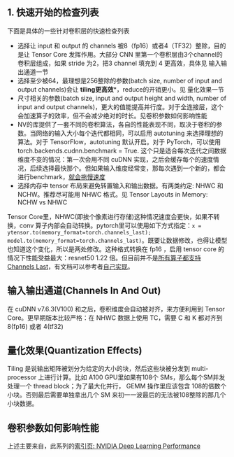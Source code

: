
## 1. 快速开始的检查列表
下面是具体的一些针对卷积层的快速检查列表

* 选择让 input 和 output 的 channels 被8（fp16）或者4（TF32）整除，目的是让 Tensor Core 发挥作用。大部分 CNN 里第一个卷积层由3个channel的卷积层组成，如果 stride 为2，把3 channel 填充到 4 更高效，具体见 输入输出通道一节
* 选择至少被64，最理想是256整除的参数(batch size, number of input and output channels)会让 **tiling更高效***，reduce的开销更小。见 量化效果一节
* 尺寸相关的参数(batch size, input and output height and width, number of input and output channels)，更大的值能提高并行度。对于全连接层，这个会加速算子的效率，但不会减少绝对的时长。见卷积参数如何影响性能
* NV的库提供了一套不同的卷积算法，各自的性能表现不同，取决于卷积的参数。当网络的输入大小每个迭代都相同，可以启用 autotuning 来选择理想的算法。对于 TensorFlow，autotuning 默认开启。对于 PyTorch，可以使用 torch.backends.cudnn.benchmark = True. 这个只是适合每次迭代之间数据维度不变的情况：第一次会用不同 cuDNN 实现，之后会缓存每个的速度情况，后续选择最快那个。但如果输入维度经常变，那每次遇到一个新的，都会进行benchmark，[就会拖慢速度](https://discuss.pytorch.org/t/what-does-torch-backends-cudnn-benchmark-do/5936)
* 选择内存中 tensor 布局来避免转置输入和输出数据。有两类约定: NHWC 和 NCHW。推荐尽可能用 NHWC 格式。见 Tensor Layouts in Memory: NCHW vs NHWC

Tensor Core里，NHWC(即挨个像素进行存储)这种情况速度会更快，如果不转换，conv 算子内部会自动转换。pytorch里可以使用如下方式指定：`x = ytensor.to(memory_format=torch.channels_last); model.to(memory_format=torch.channels_last)`。既要让数据修改，也得让模型也知道这个变化，所以是两处修改。这种格式转换在 fp16 ，启用 tensor core 的情况下性能受益最大：resnet50 1.22 倍。但目前并不是[所有算子都支持 Channels Last](https://github.com/pytorch/pytorch/wiki/Operators-with-Channels-Last-support)，有文档可以参考者[自己实现](https://github.com/pytorch/pytorch/wiki/Writing-memory-format-aware-operators)。


## 输入输出通道(Channels In And Out)
在 cuDNN v7.6.3(V100) 和之后，卷积维度会自动被对齐，来方便利用到 Tensor Core。更早期版本比较严格：在 NHWC 数据上使用 TC，需要 C 和 K 都对齐到 8(fp16) 或者 4(tf32)

## 量化效果(Quantization Effects)


Tiling 是说输出矩阵被划分为给定的大小的块，然后这些块被分发到 multi-processor 上进行计算。比如 A100 GPU里如果有108个 SMs，那么每个SM并发处理一个 thread block；为了最大化并行， GEMM 操作里应该包含 108的倍数个小块。否则最后需要单独拿出几个 SM 来初一一波最后的无法被108整除的那几个小块数据。

## 卷积参数如何影响性能


上述主要来自，此系列的[索引页: NVIDIA Deep Learning Performance](https://docs.nvidia.com/deeplearning/performance/index.html)
